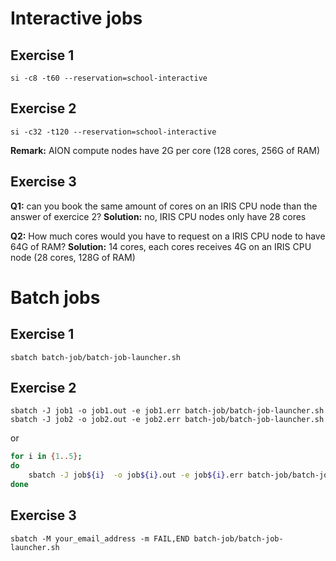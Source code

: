 # Interactive jobs

## Exercise 1
`si -c8 -t60 --reservation=school-interactive`

## Exercise 2
`si -c32 -t120 --reservation=school-interactive`

**Remark:** AION compute nodes have 2G per core (128 cores, 256G of RAM)

## Exercise 3
**Q1:** can you book the same amount of cores on an IRIS CPU node than the answer of exercice 2? 
**Solution:** no, IRIS CPU nodes only have 28 cores

**Q2:** How much cores would you have to request on a IRIS CPU node to have 64G of RAM?
**Solution:** 14 cores, each cores receives 4G on an IRIS CPU node (28 cores, 128G of RAM)

# Batch jobs

## Exercise 1
`sbatch batch-job/batch-job-launcher.sh`

## Exercise 2
`sbatch -J job1 -o job1.out -e job1.err batch-job/batch-job-launcher.sh`
`sbatch -J job2 -o job2.out -e job2.err batch-job/batch-job-launcher.sh`

or 

```Bash
for i in {1..5}; 
do 
	sbatch -J job${i}  -o job${i}.out -e job${i}.err batch-job/batch-job-launcher.sh 
done
```

## Exercise 3
`sbatch -M your_email_address -m FAIL,END batch-job/batch-job-launcher.sh`

